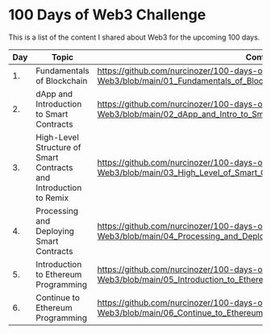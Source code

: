 # 100 Days of Web3 Challenge

This is a list of the content I shared about Web3 for the upcoming 100 days.

| Day | Topic                                                             | Content                                                                                                               |
|-----|-------------------------------------------------------------------|-----------------------------------------------------------------------------------------------------------------------|
| 1.  | Fundamentals of Blockchain                                        | https://github.com/nurcinozer/100-days-of-Web3/blob/main/01_Fundamentals_of_Blockchain/README.md                      |
| 2.  | dApp and Introduction to Smart Contracts                          | https://github.com/nurcinozer/100-days-of-Web3/blob/main/02_dApp_and_Intro_to_Smart_Contracts/README.md               |
| 3.  | High-Level Structure of Smart Contracts and Introduction to Remix | https://github.com/nurcinozer/100-days-of-Web3/blob/main/03_High_Level_of_Smart_Contracts_and_Intro_to_Remix/README.md |
| 4.    |   Processing and Deploying Smart Contracts                                                                |   https://github.com/nurcinozer/100-days-of-Web3/blob/main/04_Processing_and_Deploying_Smart_Contracts/README.md                                                                                                                     | 
| 5.    |   Introduction to Ethereum Programming                                                                |   https://github.com/nurcinozer/100-days-of-Web3/blob/main/05_Introduction_to_Ethereum_Programming/README.md                                                                                                                      |
|  6.   |                     Continue to Ethereum Programming                                              |   https://github.com/nurcinozer/100-days-of-Web3/blob/main/06_Continue_to_Ethereum_Programming/README.md                                                                                                                    |